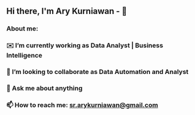 ## Hi there, I'm Ary Kurniawan - 👋

### About me:
### ✉️ I’m currently working as Data Analyst | Business Intelligence 

### 👯 I’m looking to collaborate as Data Automation and Analyst

### 💬 Ask me about anything

### 📫 How to reach me: sr.arykurniawan@gmail.com
